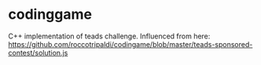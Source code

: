 # codinggame
C++ implementation of teads challenge. Influenced from here: https://github.com/roccotripaldi/codingame/blob/master/teads-sponsored-contest/solution.js
